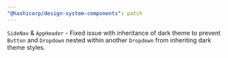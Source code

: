 ```yaml
---
"@hashicorp/design-system-components": patch
---
```


`SideNav` & `AppHeader` - Fixed issue with inheritance of dark theme to prevent `Button` and `Dropdown` nested within another `Dropdown` from inheriting dark theme styles.
